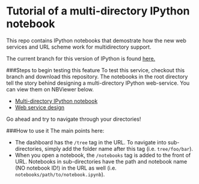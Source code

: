 # Tutorial of a multi-directory IPython notebook

This repo contains IPython notebooks that demostrate how the new web services and URL scheme work for multidirectory support.

The current branch for this version of IPython is found [here.](https://github.com/Zsailer/ipython/tree/multidir)

###Steps to begin testing this feature
To test this service, checkout this branch and download this repository. The notebooks in the root directory tell the story behind designing a multi-directory IPython web-service. You can view them on NBViewer below.

* [Multi-directory IPython notebook](http://nbviewer.ipython.org/urls/raw.github.com/Zsailer/multidir_ipynb_tutorial/master/Multi-directory%2520IPython%2520notebook.ipynb)
* [Web service design](http://nbviewer.ipython.org/urls/raw.github.com/Zsailer/multidir_ipynb_tutorial/master/Web%2520service%2520design.ipynb)

Go ahead and try to navigate through your directories! 

###How to use it
The main points here:

* The dashboard has the ```/tree``` tag in the URL. To navigate into sub-directories, simply add the folder name after this tag (i.e. ```tree/foo/bar```).
* When you open a notebook, the ```/notebooks``` tag is added to the front of URL. Notebooks in sub-directories have the path and notebook name (NO notebook ID!) in the URL as well (i.e. ```notebooks/path/to/notebook.ipynb```).